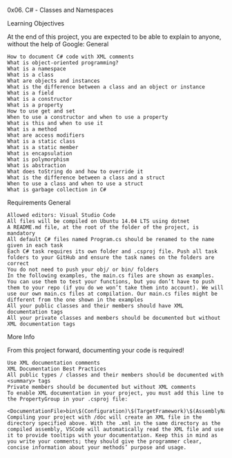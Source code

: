 0x06. C# - Classes and Namespaces

Learning Objectives

At the end of this project, you are expected to be able to explain to anyone, without the help of Google:
General

    How to document C# code with XML comments
    What is object-oriented programming?
    What is a namespace
    What is a class
    What are objects and instances
    What is the difference between a class and an object or instance
    What is a field
    What is a constructor
    What is a property
    How to use get and set
    When to use a constructor and when to use a property
    What is this and when to use it
    What is a method
    What are access modifiers
    What is a static class
    What is a static member
    What is encapsulation
    What is polymorphism
    What is abstraction
    What does toString do and how to override it
    What is the difference between a class and a struct
    When to use a class and when to use a struct
    What is garbage collection in C#

Requirements
General

    Allowed editors: Visual Studio Code
    All files will be compiled on Ubuntu 14.04 LTS using dotnet
    A README.md file, at the root of the folder of the project, is mandatory
    All default C# files named Program.cs should be renamed to the name given in each task
    Each C# task requires its own folder and .csproj file. Push all task folders to your GitHub and ensure the task names on the folders are correct
    You do not need to push your obj/ or bin/ folders
    In the following examples, the main.cs files are shown as examples. You can use them to test your functions, but you don’t have to push them to your repo (if you do we won’t take them into account). We will use our own main.cs files at compilation. Our main.cs files might be different from the one shown in the examples
    All your public classes and their members should have XML documentation tags
    All your private classes and members should be documented but without XML documentation tags

More Info

From this project forward, documenting your code is required!

    Use XML documentation comments
    XML Documentation Best Practices
    All public types / classes and their members should be documented with <summary> tags
    Private members should be documented but without XML comments
    To enable XML documentation in your project, you must add this line to the PropertyGroup in your .csproj file:
        <DocumentationFile>bin\$(Configuration)\$(TargetFramework)\$(AssemblyName).xml</DocumentationFile>
    Compiling your project with /doc will create an XML file in the directory specified above. With the .xml in the same directory as the compiled assembly, VSCode will automatically read the XML file and use it to provide tooltips with your documentation. Keep this in mind as you write your comments; they should give the programmer clear, concise information about your methods’ purpose and usage.


